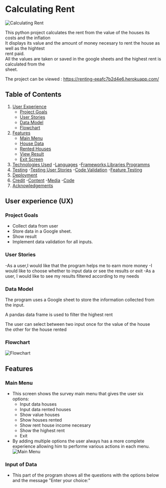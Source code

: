 # Calculating Rent

![Calculating Rent]()

This python project calculates the rent from the value of the houses its
costs and the inflation <br>
It displays its value and the amount of money necesary to rent the house 
as well as the hightest<br> rent paid.<br>
All the values are taken or saved in the google sheets and the highest 
rent is calculated from the<br> sheet.

The project can be viewed :
https://renting-eeafc7b2d4e6.herokuapp.com/

## Table of Contents
1. [User Experience](#user-experience-ux)
    - [Project Goals](#project-goalse)
    - [User Stories](#user-stories)
    - [Data Model](#data-model)
    - [Flowchart](#flowchart)
2. [Features](#features)
    - [Main Menu](#main-menu)
    - [House Data](#house-data)
    - [Rented Houses](#rented-houses)
    - [View Result](#view-result)
    - [Exit Screen](#exit-screen)
3. [Technologies Used](#technologies-used)
    -[Languages](#languages)
    -[Frameworks,Libraries  Programms](#frameworks-libraries-programms)
4. [Testing](#testing)
    -[Testing User Stories](#testing-user-stories)
    -[Code Validation](#code-validation)
    -[Feature Testing](#feature-testing)
5. [Deployment](#deployment)
6. [Credit](#credit)
    -[Content](#content)
    -[Media](#media)
    -[Code](#code)
7. [Acknowledgements](#acknowledgements)
    
## User experience (UX)

### Project Goals
- Collect data from user
- Store data in a Google sheet.
- Show result
- Implement data validation for all inputs.

### User Stories
-As a user,I would like that the program helps me to earn more money
-I would like to choose whether to input data or see the results or exit
-As a user, I would like to see my results filtered according to my needs

### Data Model

The program uses a Google sheet to store the information collected from 
the input.

A pandas data frame is used to filter the highest rent

The user can select between two input once for the value of the house<br>
the other for the house rented<br>

### Flowchart

![Flowchart]()

## Features

### Main Menu

- This screen shows the survey main menu that gives the user six<br>
options:
    - Input data houses
    - Input data rented houses
    - Show value houses
    - Show houses rented
    - Show rent house income necesary
    - Show the highest rent
    - Exit
- By adding multiple options the user always has a more complete<br>
experience allowing him to performe various actions in each menu.
![Main Menu]()

### Input of Data 

- This part of the program shows all the questions with the options below<br>
and the message "Enter your choice:"


















